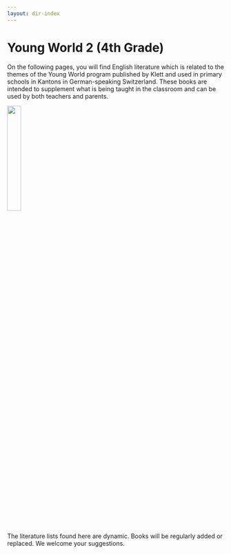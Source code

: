 ```yaml
---
layout: dir-index
---
```


# Young World 2 (4th Grade)

On the following pages, you will find English literature which is related to the themes of the Young World program published by Klett and used in primary schools in Kantons in German-speaking Switzerland. These books are intended to supplement what is being taught in the classroom and can be used by both teachers and parents.

<img src="https://i.imgur.com/YBa9We4.png" width="25%" />

The literature lists found here are dynamic. Books will be regularly added or replaced. We welcome your suggestions.
<!--stackedit_data:
eyJoaXN0b3J5IjpbLTE1Mzc3NjI3NDBdfQ==
-->
